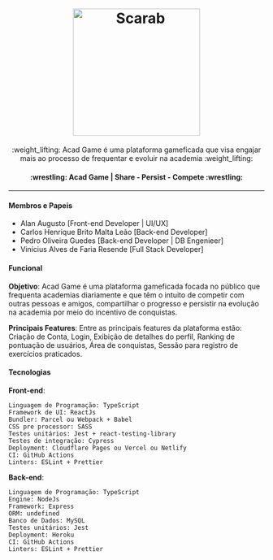 <h1 align="center">
  <img alt="Scarab" src="https://res.cloudinary.com/viniciusalvesdefaria/image/upload/v1661338257/PDS/AcadGame_vhkdfy.png" width="250px" />
</h1>
<p align= "center">:weight_lifting: Acad Game é uma plataforma gameficada que visa engajar mais ao processo de frequentar e evoluir na academia :weight_lifting:</p>

<h4 align="center"> 
	:wrestling:  Acad Game | Share - Persist - Compete :wrestling:
</h4>

---

#### Membros e Papeis 

- Alan Augusto [Front-end Developer | UI/UX]
- Carlos Henrique Brito Malta Leão [Back-end Developer]
- Pedro Oliveira Guedes [Back-end Developer | DB Engenieer]
- Vinícius Alves de Faria Resende [Full Stack Developer]

#### Funcional 

**Objetivo**: Acad Game é uma plataforma gameficada focada no público que frequenta academias diariamente e que têm o intuito de competir com outras pessoas e amigos, compartilhar o progresso e persistir na evolução na academia por meio do incentivo de conquistas.

**Principais Features**: Entre as principais features da plataforma estão: Criação de Conta, Login, Exibição de detalhes do perfil, Ranking de pontuação de usuários, Área de conquistas, Sessão para registro de exercícios praticados.

#### Tecnologias

**Front-end**:

	Linguagem de Programação: TypeScript
	Framework de UI: ReactJs
	Bundler: Parcel ou Webpack + Babel
	CSS pre processor: SASS
	Testes unitários: Jest + react-testing-library
	Testes de integração: Cypress
	Deployment: Cloudflare Pages ou Vercel ou Netlify
	CI: GitHub Actions
	Linters: ESLint + Prettier
	
**Back-end**:

	Linguagem de Programação: TypeScript
	Engine: NodeJs
	Framework: Express
	ORM: undefined
	Banco de Dados: MySQL
	Testes unitários: Jest
	Deployment: Heroku
	CI: GitHub Actions
	Linters: ESLint + Prettier

